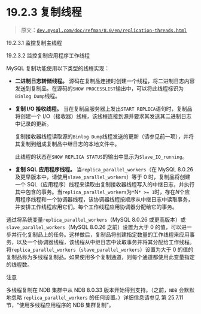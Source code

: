 # 19.2.3 复制线程

> 原文：[`dev.mysql.com/doc/refman/8.0/en/replication-threads.html`](https://dev.mysql.com/doc/refman/8.0/en/replication-threads.html)

19.2.3.1 监控复制主线程

19.2.3.2 监控复制应用程序工作线程

MySQL 复制功能使用以下类型的线程实现：

+   **二进制日志转储线程。** 源码在复制品连接时创建一个线程，将二进制日志内容发送到复制品。在源码的`SHOW PROCESSLIST`输出中，可以将此线程标识为`Binlog Dump`线程。

+   **复制 I/O 接收线程。** 当在复制品服务器上发出`START REPLICA`语句时，复制品将创建一个 I/O（接收器）线程，该线程连接到源并要求其发送其二进制日志中记录的更新。

    复制接收器线程读取源的`Binlog Dump`线程发送的更新（请参见前一项），并将其复制到组成复制品中继日志的本地文件中。

    此线程的状态在`SHOW REPLICA STATUS`的输出中显示为`Slave_IO_running`。

+   **复制 SQL 应用程序线程。** 当`replica_parallel_workers`（在 MySQL 8.0.26 及更早版本中，请使用`slave_parallel_workers`）等于 0 时，复制品将创建一个 SQL（应用程序）线程来读取由复制接收器线程写入的中继日志，并执行其中包含的事务。当`replica_parallel_workers`为`*`N`* >= 1`时，存在*N*个应用程序线程和一个协调器线程，该协调器线程按顺序从中继日志中读取事务，并安排工作线程应用它们。每个工作线程应用协调器分配给它的事务。

通过将系统变量`replica_parallel_workers`（MySQL 8.0.26 或更高版本）或`slave_parallel_workers`（MySQL 8.0.26 之前）设置为大于 0 的值，可以进一步并行化复制品上的任务。这样做后，复制品将创建指定数量的工作线程来应用事务，以及一个协调器线程，该线程从中继日志中读取事务并将其分配给工作线程。将`replica_parallel_workers`（`slave_parallel_workers`）设置为大于 0 的值的复制品称为多线程复制品。如果使用多个复制通道，则每个通道都使用此变量指定的线程数。

注意

多线程复制在 NDB 集群中从 NDB 8.0.33 版本开始得到支持。（之前，`NDB` 会默默地忽略 `replica_parallel_workers` 的任何设置。）详细信息请参见 第 25.7.11 节，“使用多线程应用程序的 NDB 集群复制”。
